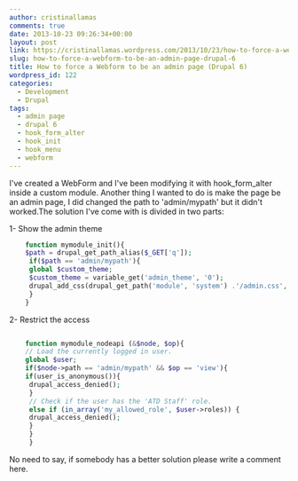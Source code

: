 ```yaml
---
author: cristinallamas
comments: true
date: 2013-10-23 09:26:34+00:00
layout: post
link: https://cristinallamas.wordpress.com/2013/10/23/how-to-force-a-webform-to-be-an-admin-page-drupal-6/
slug: how-to-force-a-webform-to-be-an-admin-page-drupal-6
title: How to force a Webform to be an admin page (Drupal 6)
wordpress_id: 122
categories:
  - Development
  - Drupal
tags:
  - admin page
  - drupal 6
  - hook_form_alter
  - hook_init
  - hook_menu
  - webform
---
```


I've created a WebForm and I've been modifying it with hook_form_alter inside a custom module. Another thing I wanted to do is make the page be an admin page, I did changed the path to 'admin/mypath' but it didn't worked.The solution I've come with is divided in two parts:

1- Show the admin theme

```php
    function mymodule_init(){
    $path = drupal_get_path_alias($_GET['q']);
     if($path == 'admin/mypath'){
     global $custom_theme;
     $custom_theme = variable_get('admin_theme', '0');
     drupal_add_css(drupal_get_path('module', 'system') .'/admin.css', 'module');
     }
    }
```

2- Restrict the access

```php

    function mymodule_nodeapi (&$node, $op){
    // Load the currently logged in user.
    global $user;
    if($node->path == 'admin/mypath' && $op == 'view'){
    if(user_is_anonymous()){
     drupal_access_denied();
     }
     // Check if the user has the 'ATD Staff' role.
     else if (in_array('my_allowed_role', $user->roles)) {
     drupal_access_denied();
     }
     }
     }
```

No need to say, if somebody has a better solution please write a comment here.
